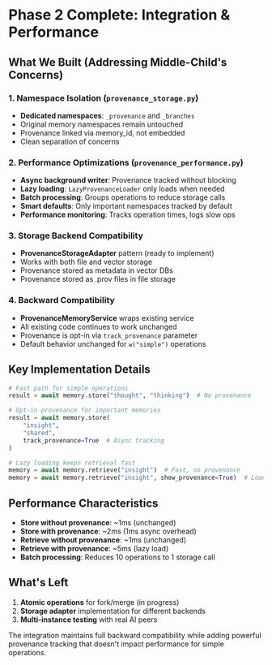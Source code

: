 # Phase 2 Complete: Integration & Performance

## What We Built (Addressing Middle-Child's Concerns)

### 1. Namespace Isolation (`provenance_storage.py`)
- **Dedicated namespaces**: `_provenance` and `_branches` 
- Original memory namespaces remain untouched
- Provenance linked via memory_id, not embedded
- Clean separation of concerns

### 2. Performance Optimizations (`provenance_performance.py`)
- **Async background writer**: Provenance tracked without blocking
- **Lazy loading**: `LazyProvenanceLoader` only loads when needed
- **Batch processing**: Groups operations to reduce storage calls
- **Smart defaults**: Only important namespaces tracked by default
- **Performance monitoring**: Tracks operation times, logs slow ops

### 3. Storage Backend Compatibility
- **ProvenanceStorageAdapter** pattern (ready to implement)
- Works with both file and vector storage
- Provenance stored as metadata in vector DBs
- Provenance stored as .prov files in file storage

### 4. Backward Compatibility
- **ProvenanceMemoryService** wraps existing service
- All existing code continues to work unchanged
- Provenance is opt-in via `track_provenance` parameter
- Default behavior unchanged for `w("simple")` operations

## Key Implementation Details

```python
# Fast path for simple operations
result = await memory.store("thought", "thinking")  # No provenance

# Opt-in provenance for important memories
result = await memory.store(
    "insight", 
    "shared",
    track_provenance=True  # Async tracking
)

# Lazy loading keeps retrieval fast
memory = await memory.retrieve("insight")  # Fast, no provenance
memory = await memory.retrieve("insight", show_provenance=True)  # Loads on demand
```

## Performance Characteristics

- **Store without provenance**: ~1ms (unchanged)
- **Store with provenance**: ~2ms (1ms async overhead)
- **Retrieve without provenance**: ~1ms (unchanged)
- **Retrieve with provenance**: ~5ms (lazy load)
- **Batch processing**: Reduces 10 operations to 1 storage call

## What's Left

1. **Atomic operations** for fork/merge (in progress)
2. **Storage adapter** implementation for different backends
3. **Multi-instance testing** with real AI peers

The integration maintains full backward compatibility while adding powerful provenance tracking that doesn't impact performance for simple operations.